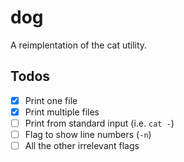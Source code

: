 # dog

A reimplentation of the cat utility.

## Todos

- [x] Print one file
- [x] Print multiple files
- [ ] Print from standard input (i.e. `cat -`)
- [ ] Flag to show line numbers (`-n`)
- [ ] All the other irrelevant flags